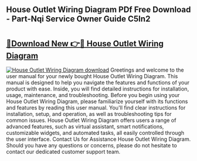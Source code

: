 ## House Outlet Wiring Diagram PDf Free Download - Part-Nqi Service Owner Guide C5ln2

# <h2><a href="http://dfqc3a.blite.top/?on=House+Outlet+Wiring+Diagram">🔗Download New 👉🔴 House Outlet Wiring Diagram</a></h2>

[![House Outlet Wiring Diagram download](https://i.imgur.com/lujVjoI.png)](http://dfqc3a.blite.top/?on=House+Outlet+Wiring+Diagram)
Greetings and welcome to the user manual for your newly bought House Outlet Wiring Diagram. This manual is designed to help you navigate the features and functions of your product with ease. Inside, you will find detailed instructions for installation, usage, maintenance, and troubleshooting. Before you begin using your House Outlet Wiring Diagram, please familiarize yourself with its functions and features by reading this user manual. You'll find clear instructions for installation, setup, and operation, as well as troubleshooting tips for common issues. House Outlet Wiring Diagram offers users a range of advanced features, such as virtual assistant, smart notifications, customizable widgets, and automated tasks, all easily controlled through the user interface. Contact Us for Assistance House Outlet Wiring Diagram. Should you have any questions or concerns, please do not hesitate to contact our dedicated customer support team.
